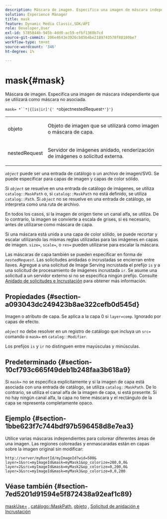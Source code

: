 ```yaml
---
description: Máscara de imagen. Especifica una imagen de máscara independiente que se utilizará como máscara no asociada.
solution: Experience Manager
title: mask
feature: Dynamic Media Classic,SDK/API
role: Developer,User
exl-id: 5785844b-945b-4dd0-ac59-efbf1360b7cd
source-git-commit: 206e4643e3926cb85b4be2189743578f88180be7
workflow-type: tm+mt
source-wordcount: '346'
ht-degree: 1%

---
```


# mask{#mask}

Máscara de imagen. Especifica una imagen de máscara independiente que se utilizará como máscara no asociada.

`mask= *``*|{[is|ir]'{' *`objectnestedRequest`*'}'}`

<table id="simpletable_F5A8CD8D7E9B48DAB3C8184E8FE60D9B"> 
 <tr class="strow"> 
  <td class="stentry"> <p><span class="varname"> objeto</span> </p></td> 
  <td class="stentry"> <p>Objeto de imagen que se utilizará como imagen o máscara de capa. </p></td> 
 </tr> 
 <tr class="strow"> 
  <td class="stentry"> <p><span class="varname"> nestedRequest</span> </p></td> 
  <td class="stentry"> <p>Servidor de imágenes anidado, renderización de imágenes o solicitud externa. </p></td> 
 </tr> 
</table>

*`object`* puede ser una entrada de catálogo o un archivo de imagen/SVG. Se puede especificar para capas de imagen y capas de color sólido.

Si *`object`* se resuelve en una entrada de catálogo de imágenes, se utiliza `catalog::MaskPath` o, si `catalog::MaskPath` no está definido, se utiliza `catalog::Path`. Si *`object`* no se resuelve en una entrada de catálogo, se interpreta como una ruta de archivo.

En todos los casos, si la imagen de origen tiene un canal alfa, se utiliza. De lo contrario, la imagen se convierte a escala de grises, si es necesario, antes de utilizarse como máscara de capa.

Si una máscara está unida a una capa de color sólido, se puede recortar y escalar utilizando las mismas reglas utilizadas para las imágenes en capas de imagen. `size=`,  `scale=`, o  `res=` pueden utilizarse para escalar la máscara.

Las máscaras de capa también se pueden especificar en forma de *`nestedRequest`*. Las solicitudes anidadas o incrustadas se encierran entre llaves. Agregue a una solicitud de Image Serving incrustada el prefijo `is` y a una solicitud de procesamiento de imágenes incrustada `ir`. Se asume una solicitud a un servidor externo si no se especifica ningún prefijo. Consulte [Anidado de solicitudes e Incrustación](../../../../../is-api/http-ref/image-serving-api-ref/c-http-protocol-reference/c-syntax-and-features/r-request-nesting-and-embedding.md#reference-38ec66d4062046589e16c39bf1c6049b) para obtener más información.

## Propiedades {#section-a093043dc249423b8ae322cefb0d545d}

Imagen o atributo de capa. Se aplica a la capa 0 si `layer=comp`. Ignorado por capas de efecto.

*`object`* no debe resolver en un registro de catálogo que incluya un  `src=` comando o  `mask=` en  `catalog::Modifier`.

Los prefijos `is` y `ir` no distinguen entre mayúsculas y minúsculas.

## Predeterminado {#section-10cf793c665f49deb1b248faa3b618a9}

Si `mask=` no se especifica explícitamente y si la imagen de capa está asociada con una entrada de catálogo, se utiliza `catalog::MaskPath`. De lo contrario, se utiliza el canal alfa de la imagen de capa, si está presente. Si no hay ningún canal alfa, la capa no tiene máscara y el rectángulo de la capa se representa completamente opaco.

## Ejemplo {#section-1bbe623f7c744bdf97b596458d8e7ea3}

Utilice varias máscaras independientes para colorear diferentes áreas de una imagen. Las regiones coloreadas y enmascaradas están en capas sobre la imagen original sin modificar:

`http://server/myRootId/myImageId?wid=500& layer=1&src=myImageId&mask=myMask1&op_colorize=200,0,0& layer=2&src=myImageId&mask=myMask2&op_colorize=0,200,0& layer=3&src=myImageId&mask=myMask3&op_colorize=0,0,200`

## Véase también {#section-7ed5201d91594e5f872438a92eaf1c89}

[maskUse=](../../../../../is-api/http-ref/image-serving-api-ref/c-http-protocol-reference/c-command-reference/r-maskuse.md#reference-9bb1fb5eee4a4bd38f33dadc1a752464) ,  [catálogo::MaskPath](/help/aem-is-ir-api/is-api/image-catalog/image-serving-api-ref/c-image-catalog-reference/c-image-svg-data-reference/c-image-data-reference/r-maskpath-cat.md),  [objeto](../../../../../is-api/http-ref/image-serving-api-ref/c-http-protocol-reference/c-data-types/r-object.md#reference-2591bd24548d462782c68d138ef795a0) ,  [Solicitud de anidación e Incrustación](../../../../../is-api/http-ref/image-serving-api-ref/c-http-protocol-reference/c-syntax-and-features/r-request-nesting-and-embedding.md#reference-38ec66d4062046589e16c39bf1c6049b)
